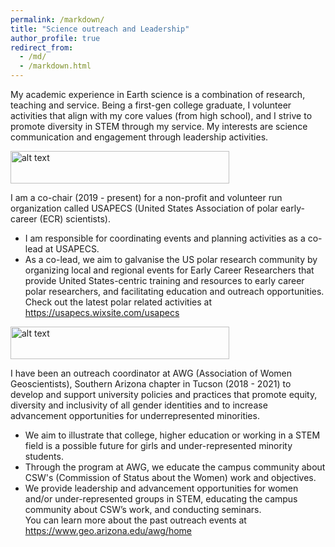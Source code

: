 ```yaml
---
permalink: /markdown/
title: "Science outreach and Leadership"
author_profile: true
redirect_from: 
  - /md/
  - /markdown.html
---
```

My academic experience in Earth science is a combination of research, teaching and service. Being a first-gen college graduate, I volunteer activities that align with my core values (from high school), and I strive to promote diversity in STEM through my service. My interests are science communication and engagement through leadership activities. <br>


<img src ="http://lavanya3k.github.io/lashokkumar.github.io/files/USAPESC_logo.png" alt="alt text" width="350"  height="52">

I am a co-chair (2019 - present) for a non-profit and volunteer run organization called USAPECS (United States Association of polar early-career (ECR) scientists). 
* I am responsible for coordinating events and planning activities as a co-lead at USAPECS.
* As a co-lead, we aim to galvanise the US polar research community by organizing local and regional events for Early Career Researchers that provide United States-centric training and resources to early career polar researchers, and facilitating education and outreach opportunities. <br>
Check out the latest polar related activities at <https://usapecs.wixsite.com/usapecs>


<img src="https://encrypted-tbn0.gstatic.com/images?q=tbn%3AANd9GcSQBUMKaTeWykZjeu9f9JzREs6TFBHq4XNCYwvE3fl_-BEcxYOz" alt="alt text" width="350"  height="52">

I have been an outreach coordinator at AWG (Association of Women Geoscientists), Southern Arizona chapter in Tucson (2018 - 2021) to develop and support university policies and practices that promote equity, diversity and inclusivity of all gender identities and to increase advancement opportunities for underrepresented minorities. 

* We aim to illustrate that college, higher education or working in a STEM field is a possible future for girls and under-represented minority students. 
* Through the program at AWG, we educate the campus community about CSW's (Commission of Status about the Women) work and objectives. 
* We provide leadership and advancement opportunities for women and/or under-represented groups in STEM,  educating the campus community about CSW’s work, and conducting seminars.  <br>
You can learn more about the past outreach events at <https://www.geo.arizona.edu/awg/home>



